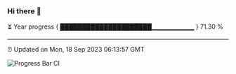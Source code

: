 ### Hi there 👋

⏳ Year progress { █████████████████████▁▁▁▁▁▁▁▁▁ } 71.30 %

---

⏰ Updated on Mon, 18 Sep 2023 06:13:57 GMT

![Progress Bar CI](https://github.com/liununu/liununu/workflows/Progress%20Bar%20CI/badge.svg)
